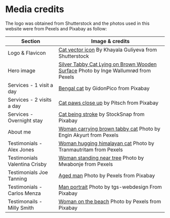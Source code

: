# **Media credits**

The logo was obtained from Shutterstock and the photos used in this website were from Pexels and Pixabay as follow:

Section | Image & credits
------------ | -------------
Logo & Flavicon | [Cat vector icon](https://www.shutterstock.com/image-vector/cat-vector-icon-1066343063) By Khayala Guliyeva from Shutterstock 
Hero image | [Silver Tabby Cat Lying on Brown Wooden Surface](https://www.pexels.com/photo/gray-tabby-cat-lying-on-white-surface-177809/) Photo by Inge Wallumrød from Pexels
Services - 1 visit a day | [Bengal cat](https://pixabay.com/photos/cat-funny-cat-cute-cat-cute-4262034/) by GidonPico from Pixabay
Services - 2 visits a day | [Cat paws close up](https://pixabay.com/photos/cats-paws-animal-paw-cat-s-paw-paw-1693839/) by Pitsch from Pixabay
Services - Overnight stay| [Cat being stroke](https://pixabay.com/photos/cat-kitten-animal-pet-blur-2563681/) by StockSnap from Pixabay
About me | [Woman carrying brown tabby cat](https://www.pexels.com/photo/woman-carrying-brown-tabby-cat-3356488/) Photo by Engin Akyurt from Pexels
Testimonials - Alex Jones | [Woman hugging himalayan cat](https://www.pexels.com/photo/woman-hugging-himalayan-cat-2188791/) Photo by Tranmautritam from Pexels
Testimonials Valentina Crisby | [Woman standing near tree](https://www.pexels.com/photo/shallow-focus-photography-of-woman-standing-near-tree-1350663/) Photo by Mwabonje from Pexels
Testimonials Joe Tanning| [Aged man](https://pixabay.com/photos/aged-man-elderly-man-old-man-1842327/) Photo by Pexels from Pixabay
Testimonials - Carlos Menza| [Man portrait](https://pixabay.com/photos/portait-person-adults-portrait-4485371/) Photo by tgs-webdesign From Pixabay
Testimonails - Milly Smith | [Woman on the beach](https://pixabay.com/photos/adult-beach-enjoyment-1867618/) Photo by Pexels from Pixabay
